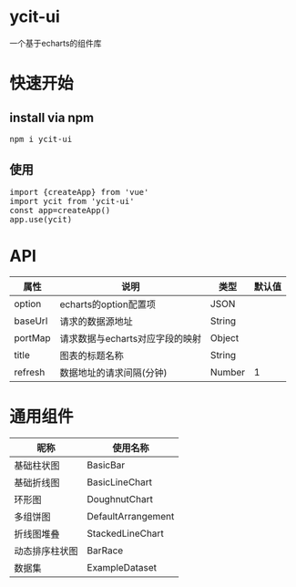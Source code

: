 # ycit-ui

一个基于echarts的组件库
# 快速开始
## install via npm

<pre>
npm i ycit-ui
</pre>

## 使用

<pre>
import {createApp} from 'vue'
import ycit from 'ycit-ui'
const app=createApp()
app.use(ycit)
</pre>

# API

| 属性 | 说明 | 类型 | 默认值 |
|-------------|------------------------------|----------------|--------------|
| option      | echarts的option配置项         | JSON           |              |
| baseUrl     | 请求的数据源地址                | String        |               |
| portMap     | 请求数据与echarts对应字段的映射  | Object        |               |
| title       | 图表的标题名称                  | String        |               |
| refresh     | 数据地址的请求间隔(分钟)         | Number        |  1            |

# 通用组件

| 昵称 | 使用名称 |
|-------------|------------------------------|
| 基础柱状图      | BasicBar         | 
| 基础折线图     | BasicLineChart                |
| 环形图     | DoughnutChart  |
| 多组饼图       | DefaultArrangement                  |
| 折线图堆叠     |  StackedLineChart       |
| 动态排序柱状图     | BarRace        |
| 数据集     | ExampleDataset        |



